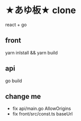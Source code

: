 # ★あゆ板★  clone

react + go

## front 
yarn inlstall && yarn build

## api
go build 


## change me
* fix api/main.go AllowOrigins
* fix front/src/const.ts baseUrl

